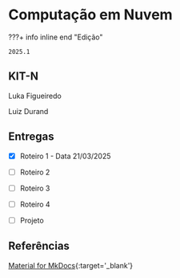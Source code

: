 # Computação em Nuvem


???+ info inline end "Edição"

    2025.1


## KIT-N

Luka Figueiredo

Luiz Durand


## Entregas

- [x] Roteiro 1 - Data 21/03/2025
- [ ] Roteiro 2
- [ ] Roteiro 3
- [ ] Roteiro 4
- [ ] Projeto


## Referências

[Material for MkDocs](https://squidfunk.github.io/mkdocs-material/reference/){:target='_blank'}
